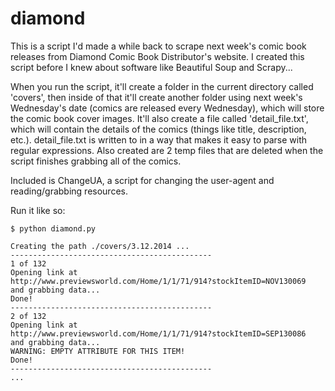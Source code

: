 diamond
========

This is a script I'd made a while back to scrape next week's comic book releases from Diamond Comic Book Distributor's website.
I created this script before I knew about software like Beautiful Soup and Scrapy... 

When you run the script, it'll create a folder in the current directory called 'covers', then inside of that it'll create
another folder using next week's Wednesday's date (comics are released every Wednesday), which will store the comic book
cover images. It'll also create a file called 'detail_file.txt', which will contain the details of the comics (things like
title, description, etc.). detail_file.txt is written to in a way that makes it easy to parse with regular expressions.
Also created are 2 temp files that are deleted when the script finishes grabbing all of the comics.

Included is ChangeUA, a script for changing the user-agent and reading/grabbing resources.

Run it like so:

    $ python diamond.py

    Creating the path ./covers/3.12.2014 ...
    ---------------------------------------------
    1 of 132 
    Opening link at 
    http://www.previewsworld.com/Home/1/1/71/914?stockItemID=NOV130069 
    and grabbing data...
    Done!
    ---------------------------------------------
    2 of 132 
    Opening link at 
    http://www.previewsworld.com/Home/1/1/71/914?stockItemID=SEP130086 
    and grabbing data...
    WARNING: EMPTY ATTRIBUTE FOR THIS ITEM!
    Done!
    ---------------------------------------------
    ...
